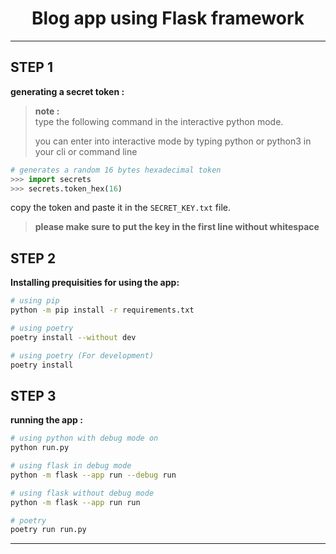 <h1 align='center'>Blog app using Flask framework</h1>

---
## STEP 1
**generating a secret token :**

>**note :**          
> type the following command in the interactive python mode.
>
>you can enter into interactive mode by typing python or python3 in your cli or command line 

```python
# generates a random 16 bytes hexadecimal token
>>> import secrets
>>> secrets.token_hex(16)
```

copy the token and paste it in the  `SECRET_KEY.txt` file. 

>**please make sure to put the key in the first line without whitespace** 

## STEP 2

**Installing prequisities for using the app:**
```bash
# using pip
python -m pip install -r requirements.txt

# using poetry
poetry install --without dev 

# using poetry (For development)
poetry install
```

## STEP 3 
**running the app :**
```bash
# using python with debug mode on
python run.py

# using flask in debug mode
python -m flask --app run --debug run

# using flask without debug mode
python -m flask --app run run

# poetry
poetry run run.py
```
---
